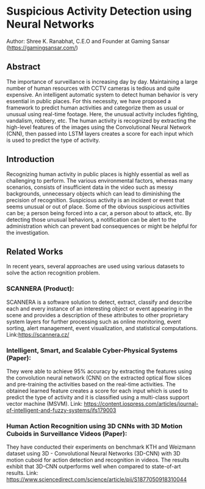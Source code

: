 # Suspicious Activity Detection using Neural Networks
Author: Shree K. Ranabhat, C.E.O and Founder at Gaming Sansar (https://gamingsansar.com/)

## Abstract
The importance of surveillance is increasing day by day. Maintaining a large number of human resources with CCTV cameras is tedious and quite expensive. An intelligent automatic system to detect human behavior is very essential in public places. For this necessity, we have proposed a framework to predict human activities and categorize them as usual or unusual using real-time footage. Here, the unusual activity includes fighting, vandalism, robbery, etc. The human activity is recognized by extracting the high-level features of the images using the Convolutional Neural Network (CNN), then passed into LSTM layers creates a score for each input which is used to predict the type of activity.

## Introduction
Recognizing human activity in public places is highly essential as well as challenging to perform. The various environmental factors, whereas many scenarios, consists of insufficient data in the video such as messy backgrounds, unnecessary objects which can lead to diminishing the precision of recognition.
Suspicious activity is an incident or event that seems unusual or out of place. Some of the obvious suspicious activities can be; a person being forced into a car, a person about to attack, etc. By detecting those unusual behaviors, a notification can be alert to the administration which can prevent bad consequences or might be helpful for the investigation.

## Related Works
In recent years, several approaches are used using various datasets to solve the action recognition problem.
### SCANNERA (Product):
SCANNERA is a software solution to detect, extract, classify and describe each and every instance of an interesting object or event appearing in the scene and provides a description of these attributes to other proprietary system layers for further processing such as online monitoring, event sorting, alert management, event visualization, and statistical computations.
Link:https://scannera.cz/

### Intelligent, Smart, and Scalable Cyber-Physical Systems (Paper):
They were able to achieve 95% accuracy by extracting the features using the convolution neural network (CNN) on the extracted optical flow slices and pre-training the activities based on the real-time activities. The obtained learned feature creates a score for each input which is used to predict the type of activity and it is classified using a multi-class support vector machine (MSVM).
Link: https://content.iospress.com/articles/journal-of-intelligent-and-fuzzy-systems/ifs179003

### Human Action Recognition using 3D CNNs with 3D Motion Cuboids in Surveillance Videos (Paper):
They have conducted their experiments on benchmark KTH and Weizmann dataset using 3D - Convolutional Neural Networks (3D-CNN) with 3D motion cuboid for action detection and recognition in videos. The results exhibit that 3D-CNN outperforms well when compared to state-of-art results.
Link: https://www.sciencedirect.com/science/article/pii/S1877050918310044




